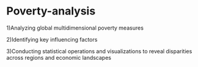 # Poverty-analysis 
1)Analyzing global multidimensional poverty measures

2)Identifying key influencing factors

3)Conducting statistical operations and visualizations to reveal disparities across regions and economic landscapes
